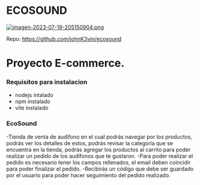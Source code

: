 
# ECOSOUND

[![imagen-2023-07-19-205150904.png](https://i.postimg.cc/B6mXQfZj/imagen-2023-07-19-205150904.png)](https://postimg.cc/7GTxmc24)


Repo: https://github.com/johnK3vin/ecosound

# Proyecto E-commerce.
### Requisitos para instalacion
- nodejs intalado
- npm instalado
- vite instalado

### EcoSound
-Tienda de venta de audífono en el cual podrás navegar por los productos, podrás ver los detalles de estos, podrás revisar la categoría que se encuentra en la tienda, podrás agregar los productos al carrito para poder realizar un pedido de los audífonos que te gustaron.
-Para poder realizar el pedido es necesario tener los campos rellenados, el email deben coincidir para poder finalizar el pedido.
-Recibirás un código que debe ser guardado por el usuario para poder hacer seguimiento del pedido realizado.


